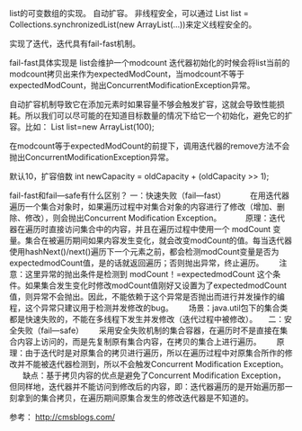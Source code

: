 
list的可变数组的实现。
自动扩容。
非线程安全，可以通过 List list = Collections.synchronizedList(new ArrayList(...))来定义线程安全的。

实现了迭代，迭代具有fail-fast机制。

fail-fast具体实现是 list会维护一个modcount 迭代器初始化的时候会将list当前的modcount拷贝出来作为expectedModCount，当modcount不等于expectedModCount，抛出ConcurrentModificationException异常。

自动扩容机制导致它在添加元素时如果容量不够会触发扩容，这就会导致性能损耗。所以我们可以尽可能的在知道目标数量的情况下给它一个初始化，避免它的扩容。比如：
List<String> list=new ArrayList<String>(100);

在modcount等于expectedModCount的前提下，调用迭代器的remove方法不会抛出ConcurrentModificationException异常。

 默认10，扩容倍数 int newCapacity = oldCapacity + (oldCapacity >> 1);
 
 
 fail-fast和fail—safe有什么区别？
一：快速失败（fail—fast）
          在用迭代器遍历一个集合对象时，如果遍历过程中对集合对象的内容进行了修改（增加、删除、修改），则会抛出Concurrent Modification Exception。
          原理：迭代器在遍历时直接访问集合中的内容，并且在遍历过程中使用一个 modCount 变量。集合在被遍历期间如果内容发生变化，就会改变modCount的值。每当迭代器使用hashNext()/next()遍历下一个元素之前，都会检测modCount变量是否为expectedmodCount值，是的话就返回遍历；否则抛出异常，终止遍历。
      注意：这里异常的抛出条件是检测到 modCount！=expectedmodCount 这个条件。如果集合发生变化时修改modCount值刚好又设置为了expectedmodCount值，则异常不会抛出。因此，不能依赖于这个异常是否抛出而进行并发操作的编程，这个异常只建议用于检测并发修改的bug。
      场景：java.util包下的集合类都是快速失败的，不能在多线程下发生并发修改（迭代过程中被修改）。
    二：安全失败（fail—safe）
      采用安全失败机制的集合容器，在遍历时不是直接在集合内容上访问的，而是先复制原有集合内容，在拷贝的集合上进行遍历。
      原理：由于迭代时是对原集合的拷贝进行遍历，所以在遍历过程中对原集合所作的修改并不能被迭代器检测到，所以不会触发Concurrent Modification Exception。
      缺点：基于拷贝内容的优点是避免了Concurrent Modification Exception，但同样地，迭代器并不能访问到修改后的内容，即：迭代器遍历的是开始遍历那一刻拿到的集合拷贝，在遍历期间原集合发生的修改迭代器是不知道的。





参考：  http://cmsblogs.com/